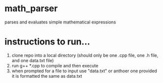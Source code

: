 # math_parser
parses and evaluates simple mathematical expressions

# instructions to run...
1) clone repo into a local directory (should only be one .cpp file, one .h file, and one data.txt file)
2) run g++ *.cpp to compile and then execute
3) when prompted for a file to input use "data.txt" or anthoer one provided it is formatted the same as data.txt
